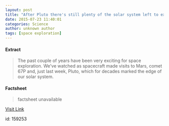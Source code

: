 ```yaml
---
layout: post
title: "After Pluto there's still plenty of the solar system left to explore"
date: 2015-07-23 11:40:01
categories: Science
author: unknown author
tags: [space exploration]
---
```



#### Extract
>The past couple of years have been very exciting for space exploration. We've watched as spacecraft made visits to Mars, comet 67P and, just last week, Pluto, which for decades marked the edge of our solar system.

#### Factsheet
>factsheet unavailable

[Visit Link](http://phys.org/news/2015-07-pluto-plenty-solar-left-explore.html)

id:  159253
